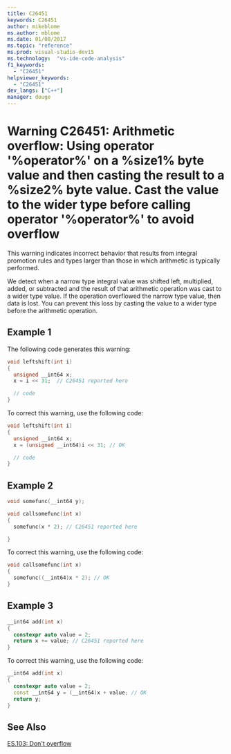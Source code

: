 ```yaml
---
title: C26451
keywords: C26451
author: mikeblome
ms.author: mblome
ms.date: 01/08/2017
ms.topic: "reference"
ms.prod: visual-studio-dev15
ms.technology:  "vs-ide-code-analysis"
f1_keywords:
  - "C26451"
helpviewer_keywords:
  - "C26451"
dev_langs: ["C++"]
manager: douge
---
```


# Warning C26451: Arithmetic overflow: Using operator '%operator%' on a %size1% byte value and then casting the result to a %size2% byte value. Cast the value to the wider type before calling operator '%operator%' to avoid overflow

 This warning indicates incorrect behavior that results from integral promotion rules and types larger than those in which arithmetic is typically performed.

 We detect when a narrow type integral value was shifted left, multiplied, added, or subtracted and the result of that arithmetic operation was cast to a wider type value. If the operation overflowed the narrow type value, then data is lost. You can prevent this loss by casting the value to a wider type before the arithmetic operation.

## Example 1
The following code generates this warning:

```cpp
void leftshift(int i)
{
  unsigned __int64 x;
  x = i << 31;  // C26451 reported here

  // code
}
```
To correct this warning, use the following code:

```cpp
void leftshift(int i)
{
  unsigned __int64 x;
  x = (unsigned __int64)i << 31; // OK

  // code
}
```
## Example 2

```cpp
void somefunc(__int64 y);

void callsomefunc(int x)
{
  somefunc(x * 2); // C26451 reported here

}
```

To correct this warning, use the following code:

```cpp
void callsomefunc(int x)
{
  somefunc((__int64)x * 2); // OK
}
```

## Example 3

```cpp
__int64 add(int x)
{
  constexpr auto value = 2;
  return x += value; // C26451 reported here
}
```

To correct this warning, use the following code:

```cpp
__int64 add(int x)
{
  constexpr auto value = 2;
  const __int64 y = (__int64)x + value; // OK
  return y;
}
```

## See Also
[ES.103: Don't overflow](https://github.com/isocpp/CppCoreGuidelines/blob/master/CppCoreGuidelines.md#Res-overflow)
